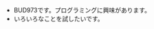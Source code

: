 - BUD973です。プログラミングに興味があります。
- いろいろなことを試したいです。

<!---
BUD973/BUD973 is a ✨ special ✨ repository because its `README.md` (this file) appears on your GitHub profile.
You can click the Preview link to take a look at your changes.
--->
